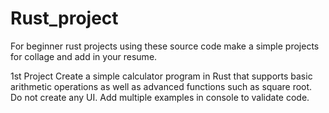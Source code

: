 # Rust_project
For beginner rust projects using these source code make a simple projects for collage and add in your resume.

1st Project
Create a simple calculator program in Rust that supports basic arithmetic operations as well as advanced functions such as square root. Do not create any UI. Add multiple examples in console to validate code.
